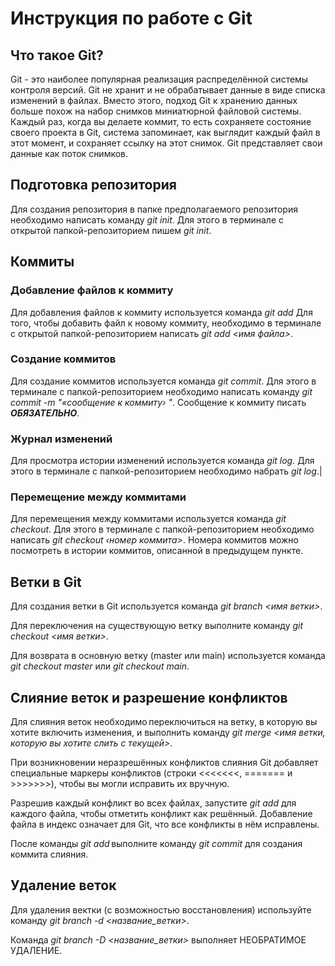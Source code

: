 # Инструкция по работе с Git

## Что такое Git?
Git - это наиболее популярная реализация распределённой системы контроля версий. Git не хранит и не обрабатывает данные в виде списка изменений в файлах. Вместо этого, подход Git к хранению данных больше похож на набор снимков миниатюрной файловой системы. Каждый раз, когда вы делаете коммит, то есть сохраняете состояние своего проекта в Git, система запоминает, как выглядит каждый файл в этот момент, и сохраняет ссылку на этот снимок. Git представляет свои данные как поток снимков.

## Подготовка репозитория
Для создания репозитория в папке предполагаемого репозитория необходимо написать команду *git init*. Для этого в терминале с открытой папкой-репозиторием пишем *git init*.

## Коммиты

### Добавление файлов к коммиту
Для добавления файлов к коммиту используется команда *git add*
Для того, чтобы добавить файл к новому коммиту, необходимо в терминале с открытой папкой-репозиторием написать *git add <имя файла>*.

### Создание коммитов
Для создание коммитов используется команда *git commit*. Для этого в терминале с папкой-репозиторием необходимо написать команду *git commit -m "«сообщение к коммиту› "*. Сообщение к коммиту писать ***ОБЯЗАТЕЛЬНО***.

### Журнал изменений
Для просмотра истории изменений используется команда *git log*.
Для этого в терминале с папкой-репозиторием необходимо набрать
*git log*.|

### Перемещение между коммитами
Для перемещения между коммитами используется команда *git checkout*. Для этого в терминале с папкой-репозиторием необходимо написать *git checkout ‹номер коммита>*. Номера коммитов можно посмотреть в истории коммитов, описанной в предыдущем пункте.

## Ветки в Git
Для создания ветки в Git используется команда *git branch <имя ветки>*.

Для переключения на существующую ветку выполните команду *git checkout <имя ветки>*.

Для возврата в основную ветку (master или main) используется команда *git checkout master* или *git checkout main*.

## Слияние веток и разрешение конфликтов
Для слияния веток необходимо переключиться на ветку, в которую вы хотите включить изменения, и выполнить команду *git merge <имя ветки, которую вы хотите слить с текущей>*.

При возникновении неразрешённых конфликтов слияния Git добавляет специальные маркеры конфликтов (строки <<<<<<<, ======= и >>>>>>>), чтобы вы могли исправить их вручную.

Разрешив каждый конфликт во всех файлах, запустите *git add* для каждого файла, чтобы отметить конфликт как решённый. Добавление файла в индекс означает для Git, что все конфликты в нём исправлены.

После команды *git add* выполните команду *git commit* для создания коммита слияния.

## Удаление веток
Для удаления вектки (с возможностью восстановления) используйте команду *git branch -d <название_ветки>*.

Команда *git branch -D <название_ветки>* выполняет НЕОБРАТИМОЕ УДАЛЕНИЕ.

